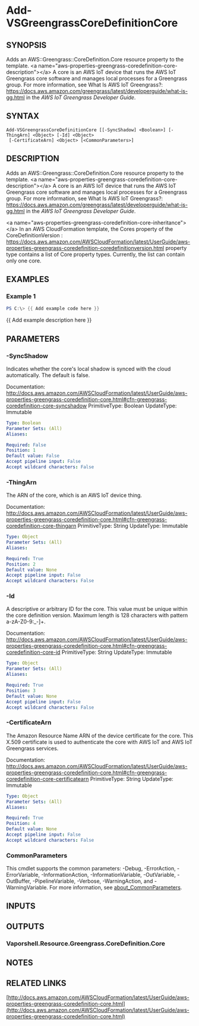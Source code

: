 # Add-VSGreengrassCoreDefinitionCore

## SYNOPSIS
Adds an AWS::Greengrass::CoreDefinition.Core resource property to the template.
\<a name="aws-properties-greengrass-coredefinition-core-description"\>\</a\> A core is an AWS IoT device that runs the AWS IoT Greengrass core software and manages local processes for a Greengrass group.
For more information, see What Is AWS IoT Greengrass?: https://docs.aws.amazon.com/greengrass/latest/developerguide/what-is-gg.html in the *AWS IoT Greengrass Developer Guide*.

## SYNTAX

```
Add-VSGreengrassCoreDefinitionCore [[-SyncShadow] <Boolean>] [-ThingArn] <Object> [-Id] <Object>
 [-CertificateArn] <Object> [<CommonParameters>]
```

## DESCRIPTION
Adds an AWS::Greengrass::CoreDefinition.Core resource property to the template.
\<a name="aws-properties-greengrass-coredefinition-core-description"\>\</a\> A core is an AWS IoT device that runs the AWS IoT Greengrass core software and manages local processes for a Greengrass group.
For more information, see What Is AWS IoT Greengrass?: https://docs.aws.amazon.com/greengrass/latest/developerguide/what-is-gg.html in the *AWS IoT Greengrass Developer Guide*.

\<a name="aws-properties-greengrass-coredefinition-core-inheritance"\>\</a\> In an AWS CloudFormation template, the Cores property of the  CoreDefinitionVersion : https://docs.aws.amazon.com/AWSCloudFormation/latest/UserGuide/aws-properties-greengrass-coredefinition-coredefinitionversion.html property type contains a list of Core property types.
Currently, the list can contain only one core.

## EXAMPLES

### Example 1
```powershell
PS C:\> {{ Add example code here }}
```

{{ Add example description here }}

## PARAMETERS

### -SyncShadow
Indicates whether the core's local shadow is synced with the cloud automatically.
The default is false.

Documentation: http://docs.aws.amazon.com/AWSCloudFormation/latest/UserGuide/aws-properties-greengrass-coredefinition-core.html#cfn-greengrass-coredefinition-core-syncshadow
PrimitiveType: Boolean
UpdateType: Immutable

```yaml
Type: Boolean
Parameter Sets: (All)
Aliases:

Required: False
Position: 1
Default value: False
Accept pipeline input: False
Accept wildcard characters: False
```

### -ThingArn
The ARN of the core, which is an AWS IoT device thing.

Documentation: http://docs.aws.amazon.com/AWSCloudFormation/latest/UserGuide/aws-properties-greengrass-coredefinition-core.html#cfn-greengrass-coredefinition-core-thingarn
PrimitiveType: String
UpdateType: Immutable

```yaml
Type: Object
Parameter Sets: (All)
Aliases:

Required: True
Position: 2
Default value: None
Accept pipeline input: False
Accept wildcard characters: False
```

### -Id
A descriptive or arbitrary ID for the core.
This value must be unique within the core definition version.
Maximum length is 128 characters with pattern a-zA-Z0-9:_-\]+.

Documentation: http://docs.aws.amazon.com/AWSCloudFormation/latest/UserGuide/aws-properties-greengrass-coredefinition-core.html#cfn-greengrass-coredefinition-core-id
PrimitiveType: String
UpdateType: Immutable

```yaml
Type: Object
Parameter Sets: (All)
Aliases:

Required: True
Position: 3
Default value: None
Accept pipeline input: False
Accept wildcard characters: False
```

### -CertificateArn
The Amazon Resource Name ARN of the device certificate for the core.
This X.509 certificate is used to authenticate the core with AWS IoT and AWS IoT Greengrass services.

Documentation: http://docs.aws.amazon.com/AWSCloudFormation/latest/UserGuide/aws-properties-greengrass-coredefinition-core.html#cfn-greengrass-coredefinition-core-certificatearn
PrimitiveType: String
UpdateType: Immutable

```yaml
Type: Object
Parameter Sets: (All)
Aliases:

Required: True
Position: 4
Default value: None
Accept pipeline input: False
Accept wildcard characters: False
```

### CommonParameters
This cmdlet supports the common parameters: -Debug, -ErrorAction, -ErrorVariable, -InformationAction, -InformationVariable, -OutVariable, -OutBuffer, -PipelineVariable, -Verbose, -WarningAction, and -WarningVariable. For more information, see [about_CommonParameters](http://go.microsoft.com/fwlink/?LinkID=113216).

## INPUTS

## OUTPUTS

### Vaporshell.Resource.Greengrass.CoreDefinition.Core
## NOTES

## RELATED LINKS

[http://docs.aws.amazon.com/AWSCloudFormation/latest/UserGuide/aws-properties-greengrass-coredefinition-core.html](http://docs.aws.amazon.com/AWSCloudFormation/latest/UserGuide/aws-properties-greengrass-coredefinition-core.html)


